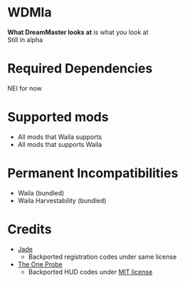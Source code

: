 # WDMla
**What DreamMaster looks at** is what you look at<br>
Still in alpha

# Required Dependencies
NEI for now

# Supported mods
- All mods that Waila supports
- All mods that supports Waila

# Permanent Incompatibilities
- Waila (bundled)
- Waila Harvestability (bundled)

# Credits
- [Jade](https://github.com/Snownee/Jade) 
  - Backported registration codes under same license
- [The One Probe](https://github.com/McJtyMods/TheOneProbe)
  - Backported HUD codes under [MIT license](https://github.com/McJtyMods/TheOneProbe/blob/1.20/LICENCE)
